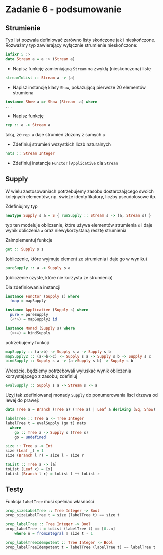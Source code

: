 # Zadanie 6 - podsumowanie

## Strumienie

Typ list pozwala definiować zarówno listy skończone jak i nieskończone.
Rozważmy typ zawierający wyłącznie strumienie nieskończone:

``` haskell
infixr 5 :>
data Stream a = a :> (Stream a)
```

* Napisz funkcję zamieniającą `Stream` na zwykłą (nieskończoną) listę

``` haskell
streamToList :: Stream a -> [a]
```

* Napisz instancję klasy `Show`, pokazującą pierwsze 20 elementów strumiena

``` haskell
instance Show a => Show (Stream  a) where
...
```

* Napisz funkcję

``` haskell
rep :: a -> Stream a
```

taką, że `rep a` daje strumień złozony z samych `a`

* Zdefiniuj strumień wszystkich liczb naturalnych

``` haskell
nats :: Stream Integer
```

* Zdefiniuj instancje `Functor` i `Applicative` dla `Stream`

## Supply

W wielu zastosowaniach potrzebujemy zasobu dostarczającego swoich kolejnych elementów, np. świeże identyfikatory, liczby pseudolosowe itp.

Zdefiniujmy typ

``` haskell
newtype Supply s a = S { runSupply :: Stream s -> (a, Stream s) }
```

typ ten modeluje obliczenie, które używa elementów strumienia `s` i daje wynik obliczenia `a` oraz niewykorzystaną resztę strumienia

Zaimplementuj funkcje

``` haskell
get :: Supply s s
```

(obliczenie, które wyjmuje element ze strumienia i daje go w wyniku)

``` haskell
pureSupply :: a -> Supply s a
```

(obliczenie czyste, które nie korzysta ze strumienia)

Dla zdefiniowania instancji

``` haskell
instance Functor (Supply s) where
  fmap = mapSupply

instance Applicative (Supply s) where
  pure = pureSupply
  (<*>) = mapSupply2 id

instance Monad (Supply s) where
  (>>=) = bindSupply
```

potrzebujemy funkcji

``` haskell
mapSupply :: (a->b) -> Supply s a -> Supply s b
mapSupply2 :: (a->b->c) -> Supply s a -> Supply s b -> Supply s c
bindSupply :: Supply s a -> (a->Supply s b) -> Supply s b
```

Wreszcie, będziemy potrzebowali wyłuskać wynik obliczenia korzystającego z zasobu; zdefiniuj


``` haskell
evalSupply :: Supply s a -> Stream s -> a
```

Użyj tak zdefiniowanej monady `Supply` do ponumerowania lisci drzewa od lewej do prawej:

``` haskell
data Tree a = Branch (Tree a) (Tree a) | Leaf a deriving (Eq, Show)

labelTree :: Tree a -> Tree Integer
labelTree t = evalSupply (go t) nats
  where
    go :: Tree a -> Supply s (Tree s)
    go = undefined

size :: Tree a -> Int
size (Leaf _) = 1
size (Branch l r) = size l + size r

toList :: Tree a -> [a]
toList (Leaf x) = [x]
toList (Branch l r) = toList l ++ toList r
```

## Testy

Funkcja `labelTree` musi spełniac własności

``` haskell
prop_sizeLabelTree :: Tree Integer -> Bool
prop_sizeLabelTree t = size (labelTree t) == size t

prop_labelTree :: Tree Integer -> Bool
prop_labelTree t = toList (labelTree t) == [0..n]
    where n = fromIntegral $ size t - 1

prop_labelTreeIdempotent :: Tree Integer -> Bool
prop_labelTreeIdempotent t = labelTree (labelTree t) == labelTree t
```
